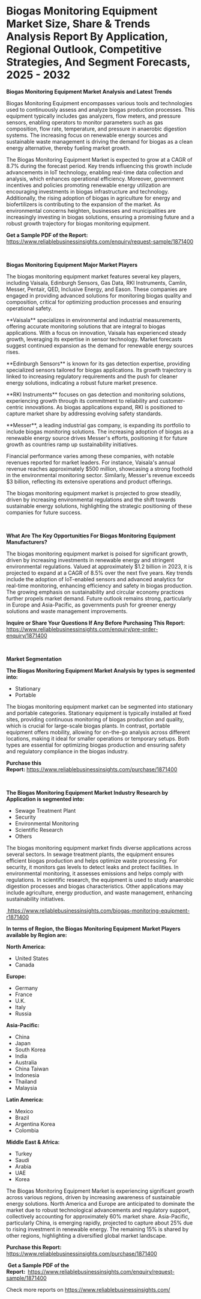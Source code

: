 <p><h1>Biogas Monitoring Equipment Market Size, Share & Trends Analysis Report By Application, Regional Outlook, Competitive Strategies, And Segment Forecasts, 2025 - 2032</h1></p><p><strong>Biogas Monitoring Equipment Market Analysis and Latest Trends</strong></p>
<p><p>Biogas Monitoring Equipment encompasses various tools and technologies used to continuously assess and analyze biogas production processes. This equipment typically includes gas analyzers, flow meters, and pressure sensors, enabling operators to monitor parameters such as gas composition, flow rate, temperature, and pressure in anaerobic digestion systems. The increasing focus on renewable energy sources and sustainable waste management is driving the demand for biogas as a clean energy alternative, thereby fueling market growth.</p><p>The Biogas Monitoring Equipment Market is expected to grow at a CAGR of 8.7% during the forecast period. Key trends influencing this growth include advancements in IoT technology, enabling real-time data collection and analysis, which enhances operational efficiency. Moreover, government incentives and policies promoting renewable energy utilization are encouraging investments in biogas infrastructure and technology. Additionally, the rising adoption of biogas in agriculture for energy and biofertilizers is contributing to the expansion of the market. As environmental concerns heighten, businesses and municipalities are increasingly investing in biogas solutions, ensuring a promising future and a robust growth trajectory for biogas monitoring equipment.</p></p>
<p><strong>Get a Sample PDF of the Report:&nbsp;</strong> <a href="https://www.reliablebusinessinsights.com/enquiry/request-sample/1871400?utm_campaign=2524&utm_medium=2&utm_source=Github&utm_content=ia&utm_term=28022025&utm_id=biogas-monitoring-equipment">https://www.reliablebusinessinsights.com/enquiry/request-sample/1871400</a></p>
<p>&nbsp;</p>
<p><strong>Biogas Monitoring Equipment Major Market Players</strong></p>
<p><p>The biogas monitoring equipment market features several key players, including Vaisala, Edinburgh Sensors, Gas Data, RKI Instruments, Camlin, Messer, Pentair, QED, Inclusive Energy, and Eason. These companies are engaged in providing advanced solutions for monitoring biogas quality and composition, critical for optimizing production processes and ensuring operational safety.</p><p>**Vaisala** specializes in environmental and industrial measurements, offering accurate monitoring solutions that are integral to biogas applications. With a focus on innovation, Vaisala has experienced steady growth, leveraging its expertise in sensor technology. Market forecasts suggest continued expansion as the demand for renewable energy sources rises.</p><p>**Edinburgh Sensors** is known for its gas detection expertise, providing specialized sensors tailored for biogas applications. Its growth trajectory is linked to increasing regulatory requirements and the push for cleaner energy solutions, indicating a robust future market presence.</p><p>**RKI Instruments** focuses on gas detection and monitoring solutions, experiencing growth through its commitment to reliability and customer-centric innovations. As biogas applications expand, RKI is positioned to capture market share by addressing evolving safety standards.</p><p>**Messer**, a leading industrial gas company, is expanding its portfolio to include biogas monitoring solutions. The increasing adoption of biogas as a renewable energy source drives Messer's efforts, positioning it for future growth as countries ramp up sustainability initiatives.</p><p>Financial performance varies among these companies, with notable revenues reported for market leaders. For instance, Vaisala's annual revenue reaches approximately $500 million, showcasing a strong foothold in the environmental monitoring sector. Similarly, Messer's revenue exceeds $3 billion, reflecting its extensive operations and product offerings.</p><p>The biogas monitoring equipment market is projected to grow steadily, driven by increasing environmental regulations and the shift towards sustainable energy solutions, highlighting the strategic positioning of these companies for future success.</p></p>
<p>&nbsp;</p>
<p><strong>What Are The Key Opportunities For Biogas Monitoring Equipment Manufacturers?</strong></p>
<p><p>The biogas monitoring equipment market is poised for significant growth, driven by increasing investments in renewable energy and stringent environmental regulations. Valued at approximately $1.2 billion in 2023, it is projected to expand at a CAGR of 8.5% over the next five years. Key trends include the adoption of IoT-enabled sensors and advanced analytics for real-time monitoring, enhancing efficiency and safety in biogas production. The growing emphasis on sustainability and circular economy practices further propels market demand. Future outlook remains strong, particularly in Europe and Asia-Pacific, as governments push for greener energy solutions and waste management improvements.</p></p>
<p><strong>Inquire or Share Your Questions If Any Before Purchasing This Report:</strong> <a href="https://www.reliablebusinessinsights.com/enquiry/pre-order-enquiry/1871400?utm_campaign=2524&utm_medium=2&utm_source=Github&utm_content=ia&utm_term=28022025&utm_id=biogas-monitoring-equipment">https://www.reliablebusinessinsights.com/enquiry/pre-order-enquiry/1871400</a></p>
<p>&nbsp;</p>
<p><strong>Market Segmentation</strong></p>
<p><strong>The Biogas Monitoring Equipment Market Analysis by types is segmented into:</strong></p>
<p><ul><li>Stationary</li><li>Portable</li></ul></p>
<p><p>The biogas monitoring equipment market can be segmented into stationary and portable categories. Stationary equipment is typically installed at fixed sites, providing continuous monitoring of biogas production and quality, which is crucial for large-scale biogas plants. In contrast, portable equipment offers mobility, allowing for on-the-go analysis across different locations, making it ideal for smaller operations or temporary setups. Both types are essential for optimizing biogas production and ensuring safety and regulatory compliance in the biogas industry.</p></p>
<p><strong>Purchase this Report:&nbsp;</strong><a href="https://www.reliablebusinessinsights.com/purchase/1871400?utm_campaign=2524&utm_medium=2&utm_source=Github&utm_content=ia&utm_term=28022025&utm_id=biogas-monitoring-equipment">https://www.reliablebusinessinsights.com/purchase/1871400</a></p>
<p>&nbsp;</p>
<p><strong>The Biogas Monitoring Equipment Market Industry Research by Application is segmented into:</strong></p>
<p><ul><li>Sewage Treatment Plant</li><li>Security</li><li>Environmental Monitoring</li><li>Scientific Research</li><li>Others</li></ul></p>
<p><p>The biogas monitoring equipment market finds diverse applications across several sectors. In sewage treatment plants, the equipment ensures efficient biogas production and helps optimize waste processing. For security, it monitors gas levels to detect leaks and protect facilities. In environmental monitoring, it assesses emissions and helps comply with regulations. In scientific research, the equipment is used to study anaerobic digestion processes and biogas characteristics. Other applications may include agriculture, energy production, and waste management, enhancing sustainability initiatives.</p></p>
<p><a href="https://www.reliablebusinessinsights.com/biogas-monitoring-equipment-r1871400?utm_campaign=2524&utm_medium=2&utm_source=Github&utm_content=ia&utm_term=28022025&utm_id=biogas-monitoring-equipment">&nbsp;https://www.reliablebusinessinsights.com/biogas-monitoring-equipment-r1871400</a></p>
<p><strong>In terms of Region, the Biogas Monitoring Equipment Market Players available by Region are:</strong></p>
<p>
    <p> <strong> North America: </strong>
        <ul>
            <li>United States</li>
            <li>Canada</li>
        </ul>
        </p> 
    <p> <strong> Europe: </strong>
        <ul>
            <li>Germany</li>
            <li>France</li>
            <li>U.K.</li>
            <li>Italy</li>
            <li>Russia</li>
        </ul>
        </p> 
    <p> <strong> Asia-Pacific: </strong>
        <ul>
            <li>China</li>
            <li>Japan</li>
            <li>South Korea</li>
            <li>India</li>
            <li>Australia</li>
            <li>China Taiwan</li>
            <li>Indonesia</li>
            <li>Thailand</li>
            <li>Malaysia</li>
        </ul>
        </p> 
    <p> <strong> Latin America: </strong>
        <ul>
            <li>Mexico</li>
            <li>Brazil</li>
            <li>Argentina Korea</li>
            <li>Colombia</li>
        </ul>
        </p> 
    <p> <strong> Middle East & Africa: </strong>
        <ul>
            <li>Turkey</li>
            <li>Saudi</li>
            <li>Arabia</li>
            <li>UAE</li>
            <li>Korea</li>
        </ul>
    </p>
    </p>
<p><p>The Biogas Monitoring Equipment Market is experiencing significant growth across various regions, driven by increasing awareness of sustainable energy solutions. North America and Europe are anticipated to dominate the market due to robust technological advancements and regulatory support, collectively accounting for approximately 60% market share. Asia-Pacific, particularly China, is emerging rapidly, projected to capture about 25% due to rising investment in renewable energy. The remaining 15% is shared by other regions, highlighting a diversified global market landscape.</p></p>
<p><strong>Purchase this Report: </strong><a href="https://www.reliablebusinessinsights.com/purchase/1871400?utm_campaign=2524&utm_medium=2&utm_source=Github&utm_content=ia&utm_term=28022025&utm_id=biogas-monitoring-equipment">https://www.reliablebusinessinsights.com/purchase/1871400</a></p>
<p>&nbsp;<strong>Get a Sample PDF of the Report:&nbsp;&nbsp;</strong><a href="https://www.reliablebusinessinsights.com/enquiry/request-sample/1871400?utm_campaign=2524&utm_medium=2&utm_source=Github&utm_content=ia&utm_term=28022025&utm_id=biogas-monitoring-equipment">https://www.reliablebusinessinsights.com/enquiry/request-sample/1871400</a></p>
<p><strong></strong></p>
<p>Check more reports on <a href="https://www.reliablebusinessinsights.com/?utm_campaign=2524&utm_medium=2&utm_source=Github&utm_content=ia&utm_term=28022025&utm_id=biogas-monitoring-equipment">https://www.reliablebusinessinsights.com/</a></p>